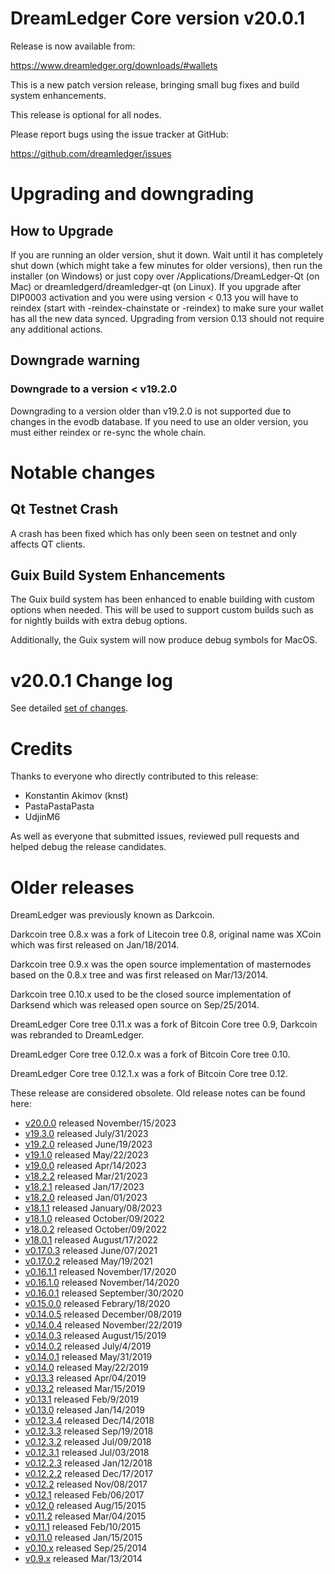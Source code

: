 # DreamLedger Core version v20.0.1

Release is now available from:

  <https://www.dreamledger.org/downloads/#wallets>

This is a new patch version release, bringing small bug fixes and build system enhancements.

This release is optional for all nodes.

Please report bugs using the issue tracker at GitHub:

  <https://github.com/dreamledger/issues>


# Upgrading and downgrading

## How to Upgrade

If you are running an older version, shut it down. Wait until it has completely
shut down (which might take a few minutes for older versions), then run the
installer (on Windows) or just copy over /Applications/DreamLedger-Qt (on Mac) or
dreamledgerd/dreamledger-qt (on Linux). If you upgrade after DIP0003 activation and you were
using version < 0.13 you will have to reindex (start with -reindex-chainstate
or -reindex) to make sure your wallet has all the new data synced. Upgrading
from version 0.13 should not require any additional actions.

## Downgrade warning

### Downgrade to a version < v19.2.0

Downgrading to a version older than v19.2.0 is not supported due to changes
in the evodb database. If you need to use an older version, you must either
reindex or re-sync the whole chain.

# Notable changes

## Qt Testnet Crash

A crash has been fixed which has only been seen on testnet and only affects QT clients. 

## Guix Build System Enhancements
The Guix build system has been enhanced to enable building with custom options when needed.
This will be used to support custom builds such as for nightly builds with extra debug options.

Additionally, the Guix system will now produce debug symbols for MacOS. 

# v20.0.1 Change log

See detailed [set of changes][set-of-changes].

# Credits

Thanks to everyone who directly contributed to this release:

- Konstantin Akimov (knst)
- PastaPastaPasta
- UdjinM6

As well as everyone that submitted issues, reviewed pull requests and helped
debug the release candidates.

# Older releases

DreamLedger was previously known as Darkcoin.

Darkcoin tree 0.8.x was a fork of Litecoin tree 0.8, original name was XCoin
which was first released on Jan/18/2014.

Darkcoin tree 0.9.x was the open source implementation of masternodes based on
the 0.8.x tree and was first released on Mar/13/2014.

Darkcoin tree 0.10.x used to be the closed source implementation of Darksend
which was released open source on Sep/25/2014.

DreamLedger Core tree 0.11.x was a fork of Bitcoin Core tree 0.9,
Darkcoin was rebranded to DreamLedger.

DreamLedger Core tree 0.12.0.x was a fork of Bitcoin Core tree 0.10.

DreamLedger Core tree 0.12.1.x was a fork of Bitcoin Core tree 0.12.

These release are considered obsolete. Old release notes can be found here:

- [v20.0.0](https://github.com/dreamledger/blob/master/doc/release-notes/dreamledger/release-notes-20.0.0.md) released November/15/2023
- [v19.3.0](https://github.com/dreamledger/blob/master/doc/release-notes/dreamledger/release-notes-19.3.0.md) released July/31/2023
- [v19.2.0](https://github.com/dreamledger/blob/master/doc/release-notes/dreamledger/release-notes-19.2.0.md) released June/19/2023
- [v19.1.0](https://github.com/dreamledger/blob/master/doc/release-notes/dreamledger/release-notes-19.1.0.md) released May/22/2023
- [v19.0.0](https://github.com/dreamledger/blob/master/doc/release-notes/dreamledger/release-notes-19.0.0.md) released Apr/14/2023
- [v18.2.2](https://github.com/dreamledger/blob/master/doc/release-notes/dreamledger/release-notes-18.2.2.md) released Mar/21/2023
- [v18.2.1](https://github.com/dreamledger/blob/master/doc/release-notes/dreamledger/release-notes-18.2.1.md) released Jan/17/2023
- [v18.2.0](https://github.com/dreamledger/blob/master/doc/release-notes/dreamledger/release-notes-18.2.0.md) released Jan/01/2023
- [v18.1.1](https://github.com/dreamledger/blob/master/doc/release-notes/dreamledger/release-notes-18.1.1.md) released January/08/2023
- [v18.1.0](https://github.com/dreamledger/blob/master/doc/release-notes/dreamledger/release-notes-18.1.0.md) released October/09/2022
- [v18.0.2](https://github.com/dreamledger/blob/master/doc/release-notes/dreamledger/release-notes-18.0.2.md) released October/09/2022
- [v18.0.1](https://github.com/dreamledger/blob/master/doc/release-notes/dreamledger/release-notes-18.0.1.md) released August/17/2022
- [v0.17.0.3](https://github.com/dreamledger/blob/master/doc/release-notes/dreamledger/release-notes-0.17.0.3.md) released June/07/2021
- [v0.17.0.2](https://github.com/dreamledger/blob/master/doc/release-notes/dreamledger/release-notes-0.17.0.2.md) released May/19/2021
- [v0.16.1.1](https://github.com/dreamledger/blob/master/doc/release-notes/dreamledger/release-notes-0.16.1.1.md) released November/17/2020
- [v0.16.1.0](https://github.com/dreamledger/blob/master/doc/release-notes/dreamledger/release-notes-0.16.1.0.md) released November/14/2020
- [v0.16.0.1](https://github.com/dreamledger/blob/master/doc/release-notes/dreamledger/release-notes-0.16.0.1.md) released September/30/2020
- [v0.15.0.0](https://github.com/dreamledger/blob/master/doc/release-notes/dreamledger/release-notes-0.15.0.0.md) released Febrary/18/2020
- [v0.14.0.5](https://github.com/dreamledger/blob/master/doc/release-notes/dreamledger/release-notes-0.14.0.5.md) released December/08/2019
- [v0.14.0.4](https://github.com/dreamledger/blob/master/doc/release-notes/dreamledger/release-notes-0.14.0.4.md) released November/22/2019
- [v0.14.0.3](https://github.com/dreamledger/blob/master/doc/release-notes/dreamledger/release-notes-0.14.0.3.md) released August/15/2019
- [v0.14.0.2](https://github.com/dreamledger/blob/master/doc/release-notes/dreamledger/release-notes-0.14.0.2.md) released July/4/2019
- [v0.14.0.1](https://github.com/dreamledger/blob/master/doc/release-notes/dreamledger/release-notes-0.14.0.1.md) released May/31/2019
- [v0.14.0](https://github.com/dreamledger/blob/master/doc/release-notes/dreamledger/release-notes-0.14.0.md) released May/22/2019
- [v0.13.3](https://github.com/dreamledger/blob/master/doc/release-notes/dreamledger/release-notes-0.13.3.md) released Apr/04/2019
- [v0.13.2](https://github.com/dreamledger/blob/master/doc/release-notes/dreamledger/release-notes-0.13.2.md) released Mar/15/2019
- [v0.13.1](https://github.com/dreamledger/blob/master/doc/release-notes/dreamledger/release-notes-0.13.1.md) released Feb/9/2019
- [v0.13.0](https://github.com/dreamledger/blob/master/doc/release-notes/dreamledger/release-notes-0.13.0.md) released Jan/14/2019
- [v0.12.3.4](https://github.com/dreamledger/blob/master/doc/release-notes/dreamledger/release-notes-0.12.3.4.md) released Dec/14/2018
- [v0.12.3.3](https://github.com/dreamledger/blob/master/doc/release-notes/dreamledger/release-notes-0.12.3.3.md) released Sep/19/2018
- [v0.12.3.2](https://github.com/dreamledger/blob/master/doc/release-notes/dreamledger/release-notes-0.12.3.2.md) released Jul/09/2018
- [v0.12.3.1](https://github.com/dreamledger/blob/master/doc/release-notes/dreamledger/release-notes-0.12.3.1.md) released Jul/03/2018
- [v0.12.2.3](https://github.com/dreamledger/blob/master/doc/release-notes/dreamledger/release-notes-0.12.2.3.md) released Jan/12/2018
- [v0.12.2.2](https://github.com/dreamledger/blob/master/doc/release-notes/dreamledger/release-notes-0.12.2.2.md) released Dec/17/2017
- [v0.12.2](https://github.com/dreamledger/blob/master/doc/release-notes/dreamledger/release-notes-0.12.2.md) released Nov/08/2017
- [v0.12.1](https://github.com/dreamledger/blob/master/doc/release-notes/dreamledger/release-notes-0.12.1.md) released Feb/06/2017
- [v0.12.0](https://github.com/dreamledger/blob/master/doc/release-notes/dreamledger/release-notes-0.12.0.md) released Aug/15/2015
- [v0.11.2](https://github.com/dreamledger/blob/master/doc/release-notes/dreamledger/release-notes-0.11.2.md) released Mar/04/2015
- [v0.11.1](https://github.com/dreamledger/blob/master/doc/release-notes/dreamledger/release-notes-0.11.1.md) released Feb/10/2015
- [v0.11.0](https://github.com/dreamledger/blob/master/doc/release-notes/dreamledger/release-notes-0.11.0.md) released Jan/15/2015
- [v0.10.x](https://github.com/dreamledger/blob/master/doc/release-notes/dreamledger/release-notes-0.10.0.md) released Sep/25/2014
- [v0.9.x](https://github.com/dreamledger/blob/master/doc/release-notes/dreamledger/release-notes-0.9.0.md) released Mar/13/2014

[set-of-changes]: https://github.com/dreamledger/compare/v20.0.0...dreamledgerpay:v20.0.1
